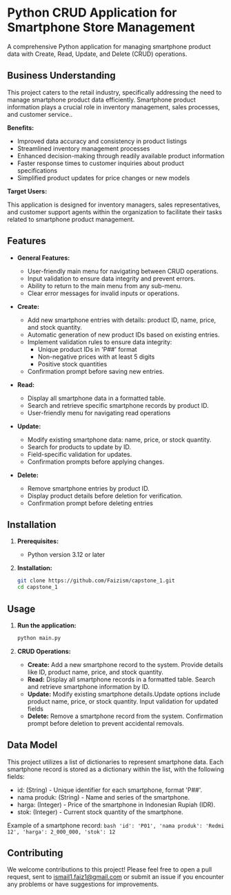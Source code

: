 # Python CRUD Application for Smartphone Store Management

A comprehensive Python application for managing smartphone product data with Create, Read, Update, and Delete (CRUD) operations.

## Business Understanding

This project caters to the retail industry, specifically addressing the need to manage smartphone product data efficiently. Smartphone product information plays a crucial role in inventory management, sales processes, and customer service..

**Benefits:**

* Improved data accuracy and consistency in product listings
* Streamlined inventory management processes
* Enhanced decision-making through readily available product information
* Faster response times to customer inquiries about product specifications
* Simplified product updates for price changes or new models

**Target Users:**

This application is designed for inventory managers, sales representatives, and customer support agents within the organization to facilitate their tasks related to smartphone product management.

## Features
* **General Features:**
   * User-friendly main menu for navigating between CRUD operations.
   * Input validation to ensure data integrity and prevent errors.
   * Ability to return to the main menu from any sub-menu.
   * Clear error messages for invalid inputs or operations.

* **Create:**
   * Add new smartphone entries with details: product ID, name, price, and stock quantity.
   * Automatic generation of new product IDs based on existing entries.
   * Implement validation rules to ensure data integrity:
      * Unique product IDs in 'P##' format
      * Non-negative prices with at least 5 digits
      * Positive stock quantities
   * Confirmation prompt before saving new entries.

* **Read:**
   * Display all smartphone data in a formatted table.
   * Search and retrieve specific smartphone records by product ID.
   * User-friendly menu for navigating read operations
     
* **Update:**
   * Modify existing smartphone data: name, price, or stock quantity.
   * Search for products to update by ID.
   * Field-specific validation for updates.
   * Confirmation prompts before applying changes.
     
* **Delete:**
   * Remove smartphone entries by product ID.
   * Display product details before deletion for verification.
   * Confirmation prompt before deleting entries

## Installation

1. **Prerequisites:**
    * Python version 3.12 or later

2. **Installation:**
    ```bash
    git clone https://github.com/Faizism/capstone_1.git
    cd capstone_1
    ```

## Usage

1. **Run the application:**
    ```bash
    python main.py
    ```

2. **CRUD Operations:**
    * **Create:** Add a new smartphone record to the system. Provide details like ID, product name, price, and stock quantity.
    * **Read:** Display all smartphone records in a formatted table. Search and retrieve smartphone information by ID.
    * **Update:** Modify existing smartphone details.Update options include product name, price, or stock quantity. Input validation for updated fields
    * **Delete:** Remove a smartphone record from the system. Confirmation prompt before deletion to prevent accidental removals.
## Data Model
This project utilizes a list of dictionaries to represent smartphone data. Each smartphone record is stored as a dictionary within the list, with the following fields:

   * id: (String) - Unique identifier for each smartphone, format 'P##'.
   * nama produk: (String) - Name and series of the smartphone.
   * harga: (Integer) - Price of the smartphone in Indonesian Rupiah (IDR).
   * stok: (Integer) - Current stock quantity of the smartphone.

Example of a smartphone record:
    ```bash
    'id': 'P01',
    'nama produk': 'Redmi 12',
    'harga': 2_000_000,
    'stok': 12
    ```

## Contributing
We welcome contributions to this project! Please feel free to open a pull request, sent to ismail1.faiz1@gmail.com or submit an issue if you encounter any problems or have suggestions for improvements.

